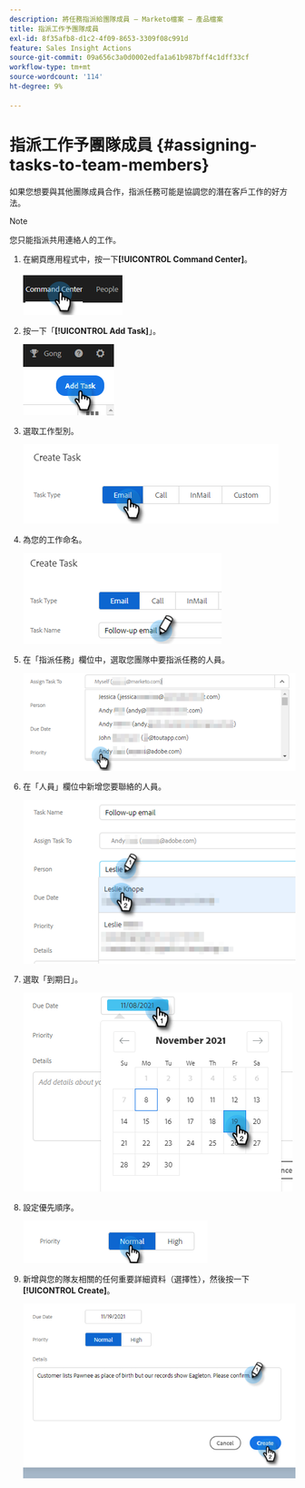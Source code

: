 ```yaml
---
description: 將任務指派給團隊成員 — Marketo檔案 — 產品檔案
title: 指派工作予團隊成員
exl-id: 8f35afb8-d1c2-4f09-8653-3309f08c991d
feature: Sales Insight Actions
source-git-commit: 09a656c3a0d0002edfa1a61b987bff4c1dff33cf
workflow-type: tm+mt
source-wordcount: '114'
ht-degree: 9%

---
```


# 指派工作予團隊成員 {#assigning-tasks-to-team-members}

如果您想要與其他團隊成員合作，指派任務可能是協調您的潛在客戶工作的好方法。

>[!NOTE]
>
>您只能指派共用連絡人的工作。

1. 在網頁應用程式中，按一下&#x200B;**[!UICONTROL Command Center]**。

   ![](assets/assigning-tasks-to-team-members-1.png)

1. 按一下「**[!UICONTROL Add Task]**」。

   ![](assets/assigning-tasks-to-team-members-2.png)

1. 選取工作型別。

   ![](assets/assigning-tasks-to-team-members-3.png)

1. 為您的工作命名。

   ![](assets/assigning-tasks-to-team-members-4.png)

1. 在「指派任務」欄位中，選取您團隊中要指派任務的人員。

   ![](assets/assigning-tasks-to-team-members-5.png)

1. 在「人員」欄位中新增您要聯絡的人員。

   ![](assets/assigning-tasks-to-team-members-6.png)

1. 選取「到期日」。

   ![](assets/assigning-tasks-to-team-members-7.png)

1. 設定優先順序。

   ![](assets/assigning-tasks-to-team-members-8.png)

1. 新增與您的隊友相關的任何重要詳細資料（選擇性），然後按一下&#x200B;**[!UICONTROL Create]**。

   ![](assets/assigning-tasks-to-team-members-9.png)

